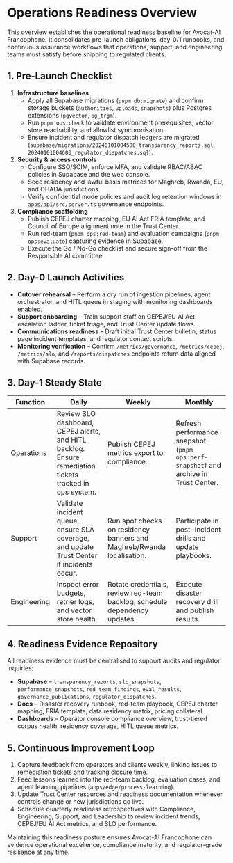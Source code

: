 # Operations Readiness Overview

This overview establishes the operational readiness baseline for Avocat-AI Francophone. It consolidates pre-launch obligations, day-0/1 runbooks, and continuous assurance workflows that operations, support, and engineering teams must satisfy before shipping to regulated clients.

## 1. Pre-Launch Checklist

1. **Infrastructure baselines**
   - Apply all Supabase migrations (`pnpm db:migrate`) and confirm storage buckets (`authorities`, `uploads`, `snapshots`) plus Postgres extensions (`pgvector`, `pg_trgm`).
   - Run `pnpm ops:check` to validate environment prerequisites, vector store reachability, and allowlist synchronisation.
   - Ensure incident and regulator dispatch ledgers are migrated (`supabase/migrations/20240101004500_transparency_reports.sql`, `20240101004600_regulator_dispatches.sql`).
2. **Security & access controls**
   - Configure SSO/SCIM, enforce MFA, and validate RBAC/ABAC policies in Supabase and the web console.
   - Seed residency and lawful basis matrices for Maghreb, Rwanda, EU, and OHADA jurisdictions.
   - Verify confidential mode policies and audit log retention windows in `apps/api/src/server.ts` governance endpoints.
3. **Compliance scaffolding**
   - Publish CEPEJ charter mapping, EU AI Act FRIA template, and Council of Europe alignment note in the Trust Center.
   - Run red-team (`pnpm ops:red-team`) and evaluation campaigns (`pnpm ops:evaluate`) capturing evidence in Supabase.
   - Execute the Go / No-Go checklist and secure sign-off from the Responsible AI committee.

## 2. Day-0 Launch Activities

- **Cutover rehearsal** – Perform a dry run of ingestion pipelines, agent orchestrator, and HITL queue in staging with monitoring dashboards enabled.
- **Support onboarding** – Train support staff on CEPEJ/EU AI Act escalation ladder, ticket triage, and Trust Center update flows.
- **Communications readiness** – Draft initial Trust Center bulletin, status page incident templates, and regulator contact scripts.
- **Monitoring verification** – Confirm `/metrics/governance`, `/metrics/cepej`, `/metrics/slo`, and `/reports/dispatches` endpoints return data aligned with Supabase records.

## 3. Day-1 Steady State

| Function | Daily | Weekly | Monthly |
| --- | --- | --- | --- |
| Operations | Review SLO dashboard, CEPEJ alerts, and HITL backlog. Ensure remediation tickets tracked in ops system. | Publish CEPEJ metrics export to compliance. | Refresh performance snapshot (`pnpm ops:perf-snapshot`) and archive in Trust Center. |
| Support | Validate incident queue, ensure SLA coverage, and update Trust Center if incidents occur. | Run spot checks on residency banners and Maghreb/Rwanda localisation. | Participate in post-incident drills and update playbooks. |
| Engineering | Inspect error budgets, retrier logs, and vector store health. | Rotate credentials, review red-team backlog, schedule dependency updates. | Execute disaster recovery drill and publish results. |

## 4. Readiness Evidence Repository

All readiness evidence must be centralised to support audits and regulator inquiries:

- **Supabase** – `transparency_reports`, `slo_snapshots`, `performance_snapshots`, `red_team_findings`, `eval_results`, `governance_publications`, `regulator_dispatches`.
- **Docs** – Disaster recovery runbook, red-team playbook, CEPEJ charter mapping, FRIA template, data residency matrix, pricing collateral.
- **Dashboards** – Operator console compliance overview, trust-tiered corpus health, residency coverage, HITL queue metrics.

## 5. Continuous Improvement Loop

1. Capture feedback from operators and clients weekly, linking issues to remediation tickets and tracking closure time.
2. Feed lessons learned into the red-team backlog, evaluation cases, and agent learning pipelines (`apps/edge/process-learning`).
3. Update Trust Center resources and readiness documentation whenever controls change or new jurisdictions go live.
4. Schedule quarterly readiness retrospectives with Compliance, Engineering, Support, and Leadership to review incident trends, CEPEJ/EU AI Act metrics, and SLO performance.

Maintaining this readiness posture ensures Avocat-AI Francophone can evidence operational excellence, compliance maturity, and regulator-grade resilience at any time.
